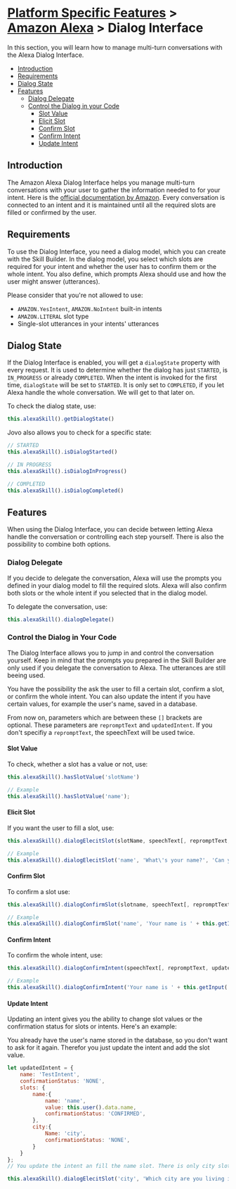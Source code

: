 # [Platform Specific Features](../) > [Amazon Alexa](./README.md) > Dialog Interface

In this section, you will learn how to manage multi-turn conversations with the Alexa Dialog Interface.

* [Introduction](#introduction)
* [Requirements](#requirements)
* [Dialog State](#dialog-state)
* [Features](#features)
    * [Dialog Delegate](#dialog-delegate)
    * [Control the Dialog in your Code](#control-the-dialog-in-your-code)
        * [Slot Value](#slot-value)
        * [Elicit Slot](#elecit-slot)
        * [Confirm Slot](#confirm-slot)
        * [Confirm Intent](#confirm-intent)
        * [Update Intent](#update-intent)

## Introduction

The Amazon Alexa Dialog Interface helps you manage multi-turn conversations with your user to gather the information needed to for your intent.
Here is the [official documentation by Amazon](https://developer.amazon.com/docs/custom-skills/dialog-interface-reference.html).
Every conversation is connected to an intent and it is maintained until all the required slots are filled or confirmed by the user. 

## Requirements

To use the Dialog Interface, you need a dialog model, which you can create with the Skill Builder. In the dialog model, you select which slots are required for your intent and whether the user has to confirm them or the whole intent. You also define, which prompts Alexa should use and how the user might answer (utterances).

Please consider that you're not allowed to use:
* `AMAZON.YesIntent`, `AMAZON.NoIntent` built-in intents
* `AMAZON.LITERAL` slot type
* Single-slot utterances in your intents' utterances

## Dialog State

If the Dialog Interface is enabled, you will get a `dialogState` property with every request. It is used to determine whether the dialog has just `STARTED`, is `IN_PROGRESS` or already `COMPLETED`. 
When the intent is invoked for the first time, `dialogState` will be set to `STARTED`. It is only set to `COMPLETED`, if you let Alexa handle the whole conversation. We will get to that later on.

To check the dialog state, use: 
```javascript
this.alexaSkill().getDialogState()
```

Jovo also allows you to check for a specific state:

```javascript
// STARTED
this.alexaSkill().isDialogStarted()

// IN PROGRESS
this.alexaSkill().isDialogInProgress()

// COMPLETED
this.alexaSkill().isDialogCompleted()
```

## Features

When using the Dialog Interface, you can decide between letting Alexa handle the conversation or controlling each step yourself. There is also the possibility to combine both options.

### Dialog Delegate

If you decide to delegate the conversation, Alexa will use the prompts you defined in your dialog model to fill the required slots. Alexa will also confirm both slots or the whole intent if you selected that in the dialog model.

To delegate the conversation, use:
```javascript
this.alexaSkill().dialogDelegate()
```

### Control the Dialog in Your Code

The Dialog Interface allows you to jump in and control the conversation yourself. Keep in mind that the prompts you prepared in the Skill Builder are only used if you delegate the conversation to Alexa. The utterances are still beeing used.

You have the possibility the ask the user to fill a certain slot, confirm a slot, or confirm the whole intent. You can also update the intent if you have certain values, for example the user's name, saved in a database. 

From now on, parameters which are between these `[]` brackets are optional. These parameters are `repromptText` and `updatedIntent`. If you don't specifiy a `repromptText`, the speechText will be used twice. 

#### Slot Value

To check, whether a slot has a value or not, use:
```javascript
this.alexaSkill().hasSlotValue('slotName')

// Example
this.alexaSkill().hasSlotValue('name');
```

#### Elicit Slot

If you want the user to fill a slot, use:
```javascript
this.alexaSkill().dialogElecitSlot(slotName, speechText[, repromptText, updatedIntent])

// Example
this.alexaSkill().dialogElecitSlot('name', 'What\'s your name?', 'Can you tell me your name, please?');
```

#### Confirm Slot

To confirm a slot use:
```javascript
this.alexaSkill().dialogConfirmSlot(slotname, speechText[, repromptText, updatedIntent])

// Example
this.alexaSkill().dialogConfirmSlot('name', 'Your name is ' + this.getInput('name').value + ', right?');
```

#### Confirm Intent

To confirm the whole intent, use:
```javascript
this.alexaSkill().dialogConfirmIntent(speechText[, repromptText, updatedIntent])

// Example
this.alexaSkill().dialogConfirmIntent('Your name is ' + this.getInput('name') + ' and you are from ' + this.getInput('city') + ', correct?');
```
#### Update Intent

Updating an intent gives you the ability to change slot values or the confirmation status for slots or intents. Here's an example:

You already have the user's name stored in the database, so you don't want to ask for it again. Therefor you just update the intent and add the slot value.
```javascript
let updatedIntent = {
    name: 'TestIntent',
    confirmationStatus: 'NONE',
    slots: {
        name:{
            name: 'name',
            value: this.user().data.name,
            confirmationStatus: 'CONFIRMED',
        },
        city:{
            Name: 'city',
            confirmationStatus: 'NONE',
        }
    }
};
// You update the intent an fill the name slot. There is only city slot left, so you can manually ask the user to fill that

this.alexaSkill().dialogElecitSlot('city', 'Which city are you living in?', updatedIntent);
```

